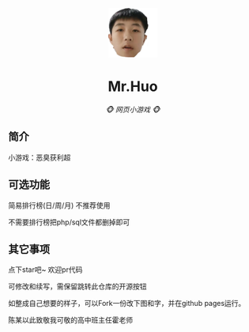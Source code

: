 <p align="center">
  <a href="https://ctm314423.github.io/Mr.Huo/"><img src="https://github.com/arcxingye/EatKano/blob/main/static/image/ClickBefore.png?raw=true" width="100" height="100" alt="Mr.Huo"></a>
</p>
<div align="center">

# Mr.Huo

_🐵 网页小游戏 🐵_

</div>


## 简介

小游戏：恶臭获利超


## 可选功能

简易排行榜(日/周/月) 不推荐使用

不需要排行榜把php/sql文件都删掉即可

## 其它事项

点下star吧~ 欢迎pr代码

可修改和续写，需保留跳转此仓库的开源按钮

如整成自己想要的样子，可以Fork一份改下图和字，并在github pages运行。

陈某以此致敬我可敬的高中班主任霍老师
